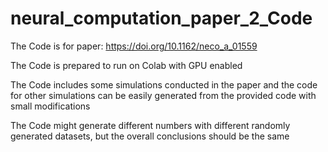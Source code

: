 # neural_computation_paper_2_Code

The Code is for paper: https://doi.org/10.1162/neco_a_01559 

The Code is prepared to run on Colab with GPU enabled

The Code includes some simulations conducted in the paper and the code for other simulations can be easily generated from the provided code with small modifications

The Code might generate different numbers with different randomly generated datasets, but the overall conclusions should be the same 
